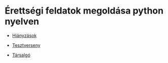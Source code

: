 # Érettségi feldatok megoldása python nyelven

* [Hiányzások](./Hiányzások/readme.md)

* [Tesztverseny](./Tesztverseny/readme.md)


* [Társalgó](./Társalgó/readme.md)
